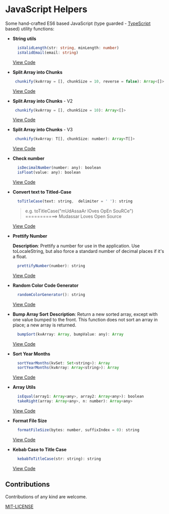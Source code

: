# JavaScript Helpers

Some hand-crafted ES6 based JavaScript (type guarded - [TypeScript](https://github.com/mudssrali/typescript-cheatsheet) based) utility functions:

- **String utils**
  ```ts
    isValidLength(str: string, minLength: number)
    isValidEmail(email: string)
  ```

  [View Code](./src/string.ts)

- **Split Array into Chunks**

   ```js
    chunkify(kvArray = [], chunkSize = 10, reverse = false): Array<[]>
   ```

  [View Code](./src/chunkify.js)

- **Split Array into Chunks** - V2

   ```js
    chunkify(kvArray = [], chunkSize = 10): Array<[]>
   ```

  [View Code](./src/chunkify2.js)
  
- **Split Array into Chunks** - V3

   ```js
    chunkify(kvArray: T[], chunkSize: number): Array<T[]>
   ```

  [View Code](./src/chunkify3.ts)

- **Check number**

  ```js
    isDecimalNumber(number: any): boolean
    isFloat(value: any): boolean
  ```

  [View Code](./src/typeTeller.js)

- **Convert text to Titled-Case**

  ```js
    toTitleCase(text: string,  delimiter = ' '): string
  ```

  > e.g. toTitleCase("mUdAssaAr lOves OpEn SouRCe") ===========> Mudassar Loves Open Source
  
  [View Code](./src/toTitleCase.js)

- **Prettify Number**
  
  **Description**: Prettify a number for use in the application. Use toLocaleString, but also force a standard number of decimal places if it's a float.

  ```js
    prettifyNumber(number): string
  ```

  [View Code](./src/prettifyNumber.js)

- **Random Color Code Generator**

  ```js
    randomColorGenerator(): string
  ```

  [View Code](./src/randomColorGenerator.js)

- **Bump Array Sort**
  **Description**: Return a new sorted array, except with one value bumped to the front. This function does not sort an array in place; a new array is returned.

  ```js
    bumpSort(kvArray: Array, bumpValue: any): Array
  ```

  [View Code](./src/bumpSort.js)

- **Sort Year Months**

  ```js
    sortYearMonths(kvSet: Set<string>): Array
    sortYearMonths(kvArray: Array<string>): Array
  ```

  [View Code](./src/sortYearMonths.js)

- **Array Utils**

  ```js
    isEqual(array1: Array<any>, array2: Array<any>): boolean
    takeRight(array: Array<any>, n: number): Array<any>
  ```

  [View Code](./src/arrayUtils.ts)

- **Format File Size**

  ```js
    formatFileSize(bytes: number, suffixIndex = 0): string
  ```

  [View Code](./src/formatFileSize.js)

- **Kebab Case to Title Case**

  ```js
    kebabToTitleCase(str: string): string
  ```

  [View Code](./src/kebabToTitleCase.js)

## Contributions

Contributions of any kind are welcome.

[MIT-LICENSE](./LICENSE)
